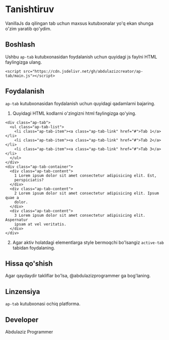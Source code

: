 # Tanishtiruv

VanillaJs da qilingan tab uchun maxsus kutubxonalar yo'q ekan shunga o'zim yaratib qo'ydim.

## Boshlash

Ushbu `ap-tab` kutubxonasidan foydalanish uchun quyidagi js faylni HTML faylingizga ulang.

``` <script src="https://cdn.jsdelivr.net/gh/abdulazizcreator/ap-tab/main.js"></script> ```


## Foydalanish

`ap-tab` kutubxonasidan foydalanish uchun quyidagi qadamlarni bajaring.

1. Quyidagi HTML kodlarni o'zingizni html faylingizga qo'ying.

```
<div class="ap-tab">
  <ul class="ap-tab-list">
    <li class="ap-tab-item"><a class="ap-tab-link" href="#">Tab 1</a></li>
    <li class="ap-tab-item"><a class="ap-tab-link" href="#">Tab 2</a></li>
    <li class="ap-tab-item"><a class="ap-tab-link" href="#">Tab 3</a></li>
  </ul>
</div>
<div class="ap-tab-container">
  <div class="ap-tab-content">
    1 Lorem ipsum dolor sit amet consectetur adipisicing elit. Est,
    perspiciatis?
  </div>
  <div class="ap-tab-content">
    2 Lorem ipsum dolor sit amet consectetur adipisicing elit. Ipsum quae a
    dolor.
  </div>
  <div class="ap-tab-content">
    3 Lorem ipsum dolor sit amet consectetur adipisicing elit. Aspernatur
    ipsam at vel veritatis.
  </div>
</div>
```

2. Agar aktiv holatdagi elementlarga style bermoqchi bo'lsangiz `active-tab` tabidan foydalaning.

## Hissa qo'shish

Agar qaydaydir takliflar bo'lsa, @abdulazizprogrammer ga bog'laning.

## Linzensiya

`ap-tab` kutubxonasi ochiq platforma.

## Developer

Abdulaziz Programmer



